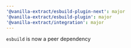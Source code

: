 ```yaml
---
'@vanilla-extract/esbuild-plugin-next': major
'@vanilla-extract/esbuild-plugin': major
'@vanilla-extract/integration': major
---
```


`esbuild` is now a peer dependency
